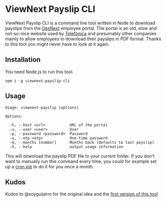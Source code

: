 # ViewNext Payslip CLI

ViewNext Payslip CLI is a command line tool written in Node to download payslips from the [GesNext](http://www.gesnext.com) employee portal. The portal is an old, slow and not-so-nice website used by [Telefónica](https://www.telefonica.com) and presumably other companies mainly to allow employees to download their payslips in PDF format. Thanks to this tool you might never have to look at it again.

## Installation

You need Node.js to run this tool.

```
npm i -g viewnext-payslip-cli
```

## Usage

```
Usage: viewnext-payslip [options]

Options:

  -h, --host <url>           URL of the portal
  -u, --user <user>          User
  -p, --password <password>  Password
  -o, --otp <otp>            One-time password
  -m, --months [number]      Months back (defaults to last payslip)
  -h, --help                 output usage information
```

This will download the payslip PDF file to your current folder. If you don't want to manually run this command every time, you could for example set up a [cron job](https://en.wikipedia.org/wiki/Cron) to do it for you once a month.

## Kudos

Kudos to @soyguijarro for the original idea and the [first version of this tool](https://github.com/soyguijarro/gesnext-payslip-cli)
